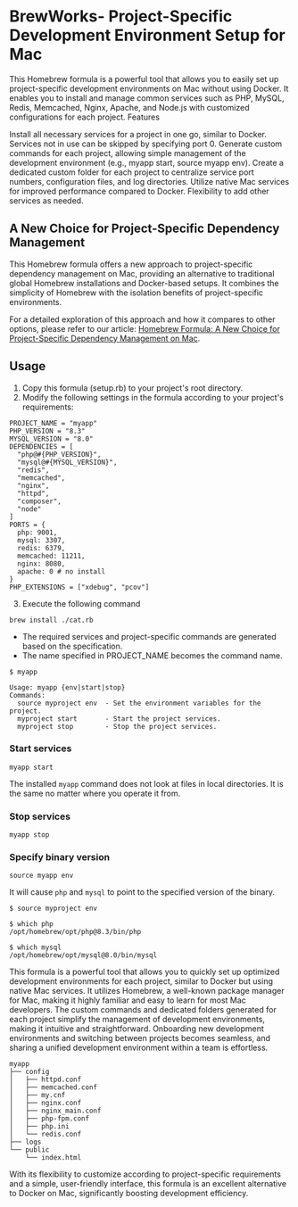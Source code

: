 # BrewWorks- Project-Specific Development Environment Setup for Mac

This Homebrew formula is a powerful tool that allows you to easily set up project-specific development environments on Mac without using Docker. It enables you to install and manage common services such as PHP, MySQL, Redis, Memcached, Nginx, Apache, and Node.js with customized configurations for each project.
Features

Install all necessary services for a project in one go, similar to Docker. Services not in use can be skipped by specifying port 0.
Generate custom commands for each project, allowing simple management of the development environment (e.g., myapp start, source myapp env).
Create a dedicated custom folder for each project to centralize service port numbers, configuration files, and log directories.
Utilize native Mac services for improved performance compared to Docker.
Flexibility to add other services as needed.

## A New Choice for Project-Specific Dependency Management

This Homebrew formula offers a new approach to project-specific dependency management on Mac, providing an alternative to traditional global Homebrew installations and Docker-based setups. It combines the simplicity of Homebrew with the isolation benefits of project-specific environments.

For a detailed exploration of this approach and how it compares to other options, please refer to our article: [Homebrew Formula: A New Choice for Project-Specific Dependency Management on Mac](self-review.md).

## Usage

1. Copy this formula (setup.rb) to your project's root directory.
1. Modify the following settings in the formula according to your project's requirements:

```
PROJECT_NAME = "myapp"
PHP_VERSION = "8.3"
MYSQL_VERSION = "8.0"
DEPENDENCIES = [
  "php@#{PHP_VERSION}",
  "mysql@#{MYSQL_VERSION}",
  "redis",
  "memcached",
  "nginx",
  "httpd",
  "composer",
  "node"
]
PORTS = {
  php: 9001,
  mysql: 3307,
  redis: 6379,
  memcached: 11211,
  nginx: 8080,
  apache: 0 # no install
}
PHP_EXTENSIONS = ["xdebug", "pcov"]
```
3. Execute the following command

```shell
brew install ./cat.rb
```

- The required services and project-specific commands are generated based on the specification.
- The name specified in PROJECT_NAME becomes the command name.

```shell
$ myapp

Usage: myapp {env|start|stop}
Commands:
  source myproject env  - Set the environment variables for the project.
  myproject start       - Start the project services.
  myproject stop        - Stop the project services.
```

### Start services

```shell
myapp start
```

The installed `myapp` command does not look at files in local directories. It is the same no matter where you operate it from.

### Stop services

```shell
myapp stop
```

### Specify binary version

```shell
source myapp env
```
It will cause `php` and `mysql` to point to the specified version of the binary.

```shell
$ source myproject env

$ which php
/opt/homebrew/opt/php@8.3/bin/php

$ which mysql
/opt/homebrew/opt/mysql@8.0/bin/mysql
```

This formula is a powerful tool that allows you to quickly set up optimized development environments for each project, similar to Docker but using native Mac services. It utilizes Homebrew, a well-known package manager for Mac, making it highly familiar and easy to learn for most Mac developers.
The custom commands and dedicated folders generated for each project simplify the management of development environments, making it intuitive and straightforward. Onboarding new development environments and switching between projects becomes seamless, and sharing a unified development environment within a team is effortless.

```shell
myapp
├── config
│   ├── httpd.conf
│   ├── memcached.conf
│   ├── my.cnf
│   ├── nginx.conf
│   ├── nginx_main.conf
│   ├── php-fpm.conf
│   ├── php.ini
│   └── redis.conf
├── logs
└── public
    └── index.html

```

With its flexibility to customize according to project-specific requirements and a simple, user-friendly interface, this formula is an excellent alternative to Docker on Mac, significantly boosting development efficiency. 